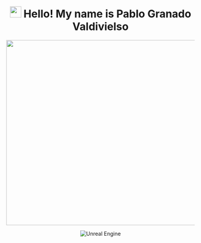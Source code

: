 # <div align="center"><img src="https://media.giphy.com/media/v1.Y2lkPTc5MGI3NjExOTVpM2lrdjB4cmIxdnc4cXJ5cWhwdHphNm5qcXVvbm4wYjU3MW1jdyZlcD12MV9naWZzX3NlYXJjaCZjdD1n/tFSqMSMnzPRTAdvKyr/giphy.gif" width="30"> Hello! My name is Pablo Granado Valdivielso</div>

<div align="center">
  <a href="https://pgv200080.wixsite.com/pablogvportfolio">
    <img width="1584" height="495" alt="PortfolioThumbnail_3" src="https://github.com/user-attachments/assets/0f614055-c816-4f76-adf2-9735afd525a7" />
  </a>
  <p align="center">
    <img alt="Unreal Engine" src="https://img.shields.io/badge/Unreal_Engine&logo=UnrealEngine">
  </p>
</div>

